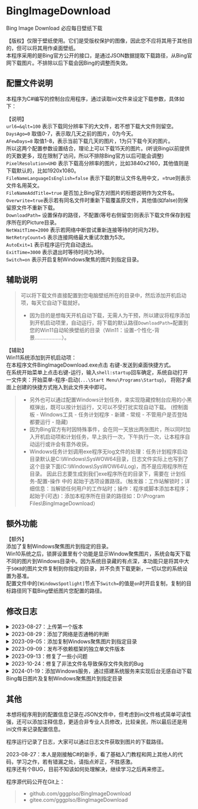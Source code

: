 # BingImageDownload


Bing Image Download 必应每日壁纸下载   

【版权】仅限于壁纸使用。它们是受版权保护的图像，因此您不应将其用于其他目的，但可以将其用作桌面壁纸。  
本程序采用的是Bing官方公开的接口，是通过JSON数据提取下载路径，从Bing官网下载图片。不排除以后下载会因Bing的调整而失效。

## 配置文件说明
本程序为C#编写的控制台应用程序，通过读取ini文件来设定下载参数，具体如下：

【说明】  
`url6=&qlt=100` 表示下载同分辨率下的大文件，若不想下载大文件则留空。  
`DaysAgo=0` 取值0-7，表示取几天之前的图片，0为今天。   
`AFewDays=8` 取值1-8，表示当前下载几天的图片，1为只下载今天的图片。  
所以这两个配置参数设置结合，理论上可以下载15天的图片。(听说Bing以前提供的天数更多，现在限制了访问，所以不排除Bing官方以后可能会调整)   
`PixelResolution=UHD` 表示下载高分辨率的图片，比如3840x2160，其他值则是下载默认的，比如1920x1080。  
`FileNameLanguageIsEnglish=false` 表示下载的默认文件名用中文，=true则表示文件名用英文。  
`FileNameAddTitle=true` 是否加上Bing官方对图片的标题说明作为文件名。  
`Overwrite=true`表示若有同名文件时重新下载覆盖原文件，其他值(如false)则保留原文件不重新下载。  
`DownloadPath=` 设置保存的路径，不配置(等号右侧留空)则表示下载文件保存到程序所在的Picture目录。  
`NetWaitTime=2000` 表示若网络中断尝试重新连接等待的时间为2秒。  
`NetRetryCount=5` 表示连接网络最大重试次数为5次。  
`AutoExit=1` 表示程序运行完自动退出。  
`ExitTime=3000` 表示退出时等待时间为3秒。  
`Switch=on` 表示开启复制Windows聚焦的图片到指定目录。  


## 辅助说明  
> 可以将下载文件直接配置到您电脑壁纸所在的目录中，然后添加开机启动项，每天它自动下载就好。  
 > * 因为目的是想每天开机自动下载，无需人为干预，所以建议将程序添加到开机启动项里，自动运行，将下载的默认路径`DownloadPath=`配置到您的Win11自动轮换壁纸的目录（Win11：设置-个性化-背景………………）。  

【辅助】  
Win11系统添加到开机启动项：  
在本程序文件BingImageDownload.exe点击 右键-发送到桌面快捷方式。  
在系统开始菜单上点击右键-运行，输入`shell:startup`回车确定，系统自动打开一文件夹：开始菜单-程序-启动(`...\Start Menu\Programs\Startup`)， 将刚才桌面上创建的快捷方式拖入到此文件夹中即可。  

 > * 另外也可以通过配置Windows计划任务，来实现隐藏控制台应用的小黑框弹出，既可以按计划运行，又可以不受打扰实现自动下载。  (控制面板 - Windows工具 - 任务计划程序 - 新建 - 常规 - 不管用户是否登陆都要运行 - 隐藏)  
 > * 因为Bing官方有时因特殊事件，会在同一天放出两张图片，所以同时加入开机启动项和计划任务，早上执行一次，下午执行一次，让本程序自动运行或许会有意外收获。  
 > * Windows任务计划调用exe程序无log文件的处理：任务计划程序启动目录默认是C:\Windows\SysWOW64目录，日志文件实际上也写到了这个目录下面(C:\Windows\SysWOW64\Log)，而不是应用程序所在目录。
因此日志要生成到我们exe程序所在的目录下，需要在 计划任务-配置-操作 中的 起始于选项设置路径。（触发器：工作站解锁时；详细信息：当解锁任何用户的工作站时；操作：程序或脚本添加本程序；起始于(可选)：添加本程序所在目录的路径如：D:\Program Files\BingImageDownload）


## 额外功能
【额外】  
添加了复制Windows聚焦图片到指定的目录。  
Win10系统之后，锁屏设置里有个功能是显示Window聚焦图片，系统会每天下载不同的图片到Windows目录中。因为系统目录藏的有点深，本功能只是将其中大于`50KB`的图片文件复制到你指定的目录，并不负责下载更新，一切以您的系统设置为基准。  
配置文件中的`[WindowsSpotlight]`节点下`Switch=`的值是`on`时开启复制，复制的目标路径同下载Bing壁纸图片您配置的路径。


## 修改日志  
<details>
    <summary>
        2023-08-27：上传第一个版本  
    </summary>
</details>
<details>
    <summary>
        2023-08-29：添加了网络是否通畅的判断  
    </summary>
    增加配置文件bing.ini的网络参数节点[NetworkInformation]，若程序运行时网络无法连接，将按该节点下的参数配置来决定重新连接的次数和等待时间。（修正原因：程序添加到了开机启动项，自动运行时网络有可能因刚开机而尚未连接，需要等待……）
</details>
<details>
    <summary>
        2023-09-05：添加复制Windows聚焦图片到指定目录
    </summary>
</details>
<details>
    <summary>
        2023-09-09：发布不依赖框架的独立单文件版本  
    </summary>
    增加配置文件bing.ini的下载设置`Overwrite=true`表示若有同名文件时重新下载覆盖原文件，其他值则保留原文件不重新下载。（修正原因：程序添加到了开机启动项自动运行下载壁纸图片，有时会因为未开机而错过，所以可以将配置[AFewDays=8] 取值设置为8，表示当前下载8天内的所有图片，配置[Overwrite=false]设置为当文件已存在时，不用重新下载。由此来避免短期内因没开机而未下载精美壁纸图片……）  

    其他：Windows锁屏壁纸不复制小于50KB的文件，因为有时微软会让系统下载一些图标、二维码等小文件。  
         日志记录由原来调试期每天新建文件改为一个月新建log文件。  
         修改下载方式从异步改为同步，多文件按顺序逐个下载。  
         网络测试不通畅(ping失败)时也尝试下载。  
</details>
<details>
    <summary>
        2023-09-13：修复了一些小问题
    </summary>
    黔驴技穷，所以短期内应该不会再更新了，目前暂时就这样了…… 感谢大家的支持。  

    ( 若哪位大佬有Edge浏览器背景的接口，请传授小弟，不胜感激 ^_^ )
</details>
<details>
    <summary>
        2023-10-24：修复了非法文件名导致保存文件失败的Bug
    </summary>

    因Bing官方的图片说明中会存在一些特殊字符，导致文件保存失败，所以此次特别处理，将路径、文件名中不允许存在的字符替换为空。  

    因此，特意添加一个配置文件FileNameAddTitle=true若有不想将官方标题也作为文件名的，可以改为False。
    FileNameAddTitle=false  （另：FileNameLanguageIsEnglish=true 以英文名保存）  
</details>
<details>
    <summary>
        2024-01-19：添加Windows服务，通过搭建系统服务来实现后台无感自动下载Bing每日图片及复制Windows聚焦图片到指定目录
    </summary>
        Windows服务是(.NET Framework)，外加一个WinForm窗体来可视化配置参数设置。   
        依赖框架，Release版本详见：\Release-编译程序\BingImageDownloadServer
</details>


## 其他  

本想将程序用到的配置信息记录在JSON文件中，但考虑到ini文件格式简单可读性强，还可以添加注释信息，更适合非专业人员修改，比较亲民，所以最后还是用ini文件来记录配置信息。  

程序运行记录了日志，大家可以通过日志文件获取到图片的下载路径。  

2023-08-27：本人是刚接触C#的新手，看了基础入门教程和网上其他人的代码，学习之作，若有错漏之处，请指点斧正，不胜感激。  
程序还有个BUG，目前不知该如何处理解决，继续学习之后再来修正。

程序源代码公开在Git上：  
> *  github.com/gggplso/BingImageDownload
> *  gitee.com/gggplso/BingImageDownload
  

